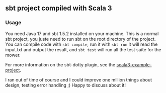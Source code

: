 ## sbt project compiled with Scala 3

### Usage

You need  Java 17 and sbt 1.5.2 installed on your machine.
This is a normal sbt project, you juste need to run sbt on the root directory of the project. 
You can compile code with `sbt compile`, run it with `sbt run` it will read the input.txt and output the result, and `sbt test` will run all the test suite for the mower.


For more information on the sbt-dotty plugin, see the
[scala3-example-project](https://github.com/scala/scala3-example-project/blob/main/README.md).

I ran out of time of course and I could improve one million things about design, testing error handling ;)
Happy to discuss about it!
